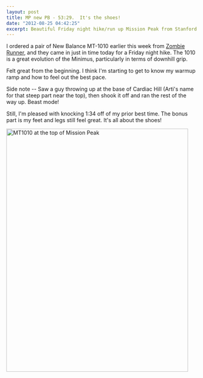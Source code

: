 ```yaml
---
layout: post
title: MP new PB - 53:29.  It's the shoes!
date: "2012-08-25 04:42:25"
excerpt: Beautiful Friday night hike/run up Mission Peak from Stanford Ave in a new pair of New Balance MT1010s.
---
```


I ordered a pair of New Balance MT-1010 earlier this week from <a href="http://zombierunner.com/">Zombie Runner</a>, and they came in just in time today for a Friday night hike. The 1010 is a great evolution of the Minimus, particularly in terms of downhill grip.

Felt great from the beginning. I think I'm starting to get to know my warmup ramp and how to feel out the best pace.

Side note -- Saw a guy throwing up at the base of Cardiac Hill (Arti's name for that steep part near the top), then shook it off and ran the rest of the way up. Beast mode!

Still, I'm pleased with knocking 1:34 off of my prior best time. The bonus part is my feet and legs still feel great. It's all about the shoes!

<a href="http://www.flickr.com/photos/thenobot/7855009724/" title="MT1010 at the top of Mission Peak by thenobot, on Flickr"><img src="https://farm8.staticflickr.com/7110/7855009724_f1a2062f66_z.jpg" width="478" height="640" alt="MT1010 at the top of Mission Peak"></a>

